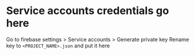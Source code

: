 # Service accounts credentials go here
Go to firebase settings > Service accounts > Generate private key
Rename key to `<PROJECT_NAME>.json` and put it here
